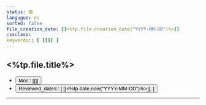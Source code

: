 ```yaml
---
status: 🟥
langugue: es
sorted: false
file_creation_date: [[<%tp.file.creation_date("YYYY-MM-DD")%>]]
cssclass: 
keywords:: [ [[]] ]
---
```

## <%tp.file.title%>
- <button class="date_button_today">Moc:: [[]]</button>
- <button class="date_button_today">Reviewed_dates:: [ [[<%tp.date.now("YYYY-MM-DD")%>]], ] </button>
---
